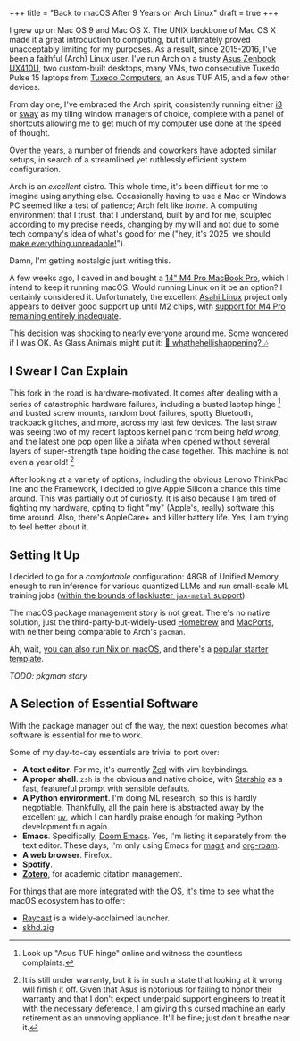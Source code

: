 +++
title = "Back to macOS After 9 Years on Arch Linux"
draft = true
+++

I grew up on Mac OS 9 and Mac OS X.
The UNIX backbone of Mac OS X made it a great introduction to computing, but it ultimately proved unacceptably limiting for my purposes.
As a result, since 2015-2016, I've been a faithful (Arch) Linux user. I've run Arch on a trusty [Asus Zenbook UX410U](https://www.asus.com/laptops/for-home/zenbook/zenbook-ux410/), two custom-built desktops, many VMs, two consecutive Tuxedo Pulse 15 laptops from [Tuxedo Computers](https://www.tuxedocomputers.com/), an Asus TUF A15, and a few other devices.

From day one, I've embraced the Arch spirit, consistently running either [i3](https://i3wm.org/) or [sway](https://swaywm.org/) as my tiling window managers of choice, complete with a panel of shortcuts allowing me to get much of my computer use done at the speed of thought.

Over the years, a number of friends and coworkers have adopted similar setups, in search of a streamlined yet ruthlessly efficient system configuration.

Arch is an _excellent_ distro.
This whole time, it's been difficult for me to imagine using anything else.
Occasionally having to use a Mac or Windows PC seemed like a test of patience; Arch felt like _home_.
A computing environment that I trust, that I understand, built by and for me, sculpted according to my precise needs, changing by my will and not due to some tech company's idea of what's good for me ("hey, it's 2025, we should [make everything unreadable!](https://www.apple.com/ca/newsroom/2025/06/apple-introduces-a-delightful-and-elegant-new-software-design/)").

Damn, I'm getting nostalgic just writing this.

A few weeks ago, I caved in and bought a [14" M4 Pro MacBook Pro](https://www.apple.com/ca/shop/buy-mac/macbook-pro/14-inch-m4), which I intend to keep it running macOS.
Would running Linux on it be an option? I certainly considered it. Unfortunately, the excellent [Asahi Linux](https://asahilinux.org/) project only appears to deliver good support up until M2 chips, with [support for M4 Pro remaining entirely inadequate](https://asahilinux.org/docs/platform/feature-support/m4/).

This decision was shocking to nearly everyone around me. Some wondered if I was OK. As Glass Animals might put it: [🎵 whathehellishappening? 🎶](https://www.youtube.com/watch?v=wB3xTpw6ggI)

## I Swear I Can Explain

This fork in the road is hardware-motivated.
It comes after dealing with a series of catastrophic hardware failures, including a busted laptop hinge  [^1] and busted screw mounts, random boot failures, spotty Bluetooth, trackpack glitches, and more, across my last few devices.
The last straw was seeing two of my recent laptops kernel panic from being _held wrong_, and the latest one pop open like a piñata when opened without several layers of super-strength tape holding the case together. This machine is not even a year old! [^2]

After looking at a variety of options, including the obvious Lenovo ThinkPad line and the Framework, I decided to give Apple Silicon a chance this time around. This was partially out of curiosity. It is also because I am tired of fighting my hardware,  opting to fight "my" (Apple's, really) software this time around. Also, there's AppleCare+ and killer battery life. Yes, I am trying to feel better about it.

## Setting It Up

I decided to go for a _comfortable_ configuration: 48GB of Unified Memory, enough to run inference for various quantized LLMs and run small-scale ML training jobs ([within the bounds of lackluster `jax-metal` support](https://github.com/jax-ml/jax/issues?q=is%3Aopen+is%3Aissue+label%3A%22Apple+GPU+%28Metal%29+plugin%22)).

The macOS package management story is not great. There's no native solution, just the third-party-but-widely-used [Homebrew](https://brew.sh/) and [MacPorts](https://www.macports.org/), with neither being comparable to Arch's `pacman`.

Ah, wait, [you can also run Nix on macOS](https://blog.6nok.org/how-i-use-nix-on-macos/), and there's a [popular starter template](https://github.com/dustinlyons/nixos-config).

*TODO: pkgman story*


## A Selection of Essential Software

With the package manager out of the way, the next question becomes what software is essential for me to work.

Some of my day-to-day essentials are trivial to port over:
- **A text editor**. For me, it's currently [Zed](https://zed.dev/) with vim keybindings.
- **A proper shell**. `zsh` is the obvious and native choice, with [Starship](https://starship.rs/) as a fast, featureful prompt with sensible defaults.
- **A Python environment**. I'm doing ML research, so this is hardly negotiable. Thankfully, all the pain here is abstracted away by the excellent [`uv`](https://docs.astral.sh/uv/), which I can hardly praise enough for making Python development fun again.
- **Emacs**. Specifically, [Doom Emacs](https://github.com/doomemacs/doomemacs). Yes, I'm listing it separately from the text editor. These days, I'm only using Emacs for [magit](https://magit.vc/) and [org-roam](https://github.com/org-roam/org-roam/).
- **A web browser**. Firefox.
- **Spotify**.
- [**Zotero**](https://www.zotero.org/), for academic citation management.


For things that are more integrated with the OS, it's time to see what the macOS ecosystem has to offer:
- [Raycast](https://www.raycast.com/) is a widely-acclaimed launcher.
- [skhd.zig](https://github.com/jackielii/skhd.zig)





[^1]: Look up "Asus TUF hinge" online and witness the countless complaints.
[^2]: It is still under warranty, but it is in such a state that looking at it wrong will finish it off. Given that Asus is notorious for failing to honor their warranty and that I don't expect underpaid support engineers to treat it with the necessary deference, I am giving this cursed machine an early retirement as an unmoving appliance. It'll be fine; just don't breathe near it.
